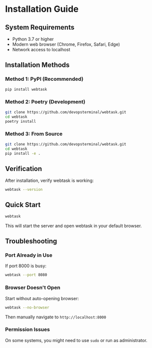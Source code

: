 # Installation Guide

## System Requirements

- Python 3.7 or higher
- Modern web browser (Chrome, Firefox, Safari, Edge)
- Network access to localhost

## Installation Methods

### Method 1: PyPI (Recommended)

```bash
pip install webtask
```

### Method 2: Poetry (Development)

```bash
git clone https://github.com/devopsterminal/webtask.git
cd webtask
poetry install
```

### Method 3: From Source

```bash
git clone https://github.com/devopsterminal/webtask.git
cd webtask
pip install -e .
```

## Verification

After installation, verify webtask is working:

```bash
webtask --version
```

## Quick Start

```bash
webtask
```

This will start the server and open webtask in your default browser.

## Troubleshooting

### Port Already in Use

If port 8000 is busy:

```bash
webtask --port 8080
```

### Browser Doesn't Open

Start without auto-opening browser:

```bash
webtask --no-browser
```

Then manually navigate to `http://localhost:8000`

### Permission Issues

On some systems, you might need to use `sudo` or run as administrator.